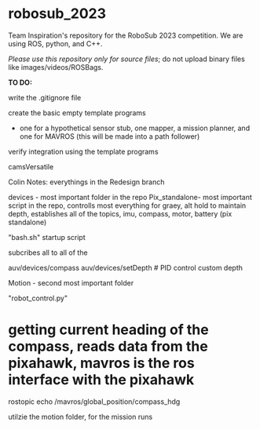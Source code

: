 # robosub_2023
Team Inspiration's repository for the RoboSub 2023 competition. We are using ROS, python, and C++.

*Please use this repository only for source files*; do not upload binary files like images/videos/ROSBags.

**TO DO:**

write the .gitignore file

create the basic empty template programs 
- one for a hypothetical sensor stub, one mapper, a mission planner, and one for MAVROS (this will be made into a path follower)

verify integration using the template programs

camsVersatile

Colin Notes:
everythings in the Redesign branch

devices - most important folder in the repo
Pix_standalone- most important script in the repo, controlls most everything for graey, alt hold to maintain depth, establishes all of the topics, imu, compass, motor, battery (pix standalone) 

"bash.sh" startup script

subcribes all to all of the 

auv/devices/compass 
auv/devices/setDepth # PID control custom depth

Motion - second most important folder

"robot_control.py" 

# getting current heading of the compass, reads data from the pixahawk, mavros is the ros interface with the pixahawk
rostopic echo /mavros/global_position/compass_hdg

utilzie the motion folder, for the mission runs
